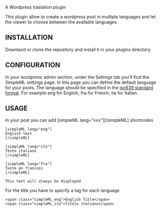 A Wordpress traslation plugin

This plugin allow to create a wordpress post in multiple languages
and let the viewer to choose between the available languages.

INSTALLATION
------------

Downlaod or clone the repository and install it in your plugins directory.

CONFIGURATION
-------------

In your wordpress admin section, under the Settings tab you'll find the
SimpleML settings page. In this page you can define the default language
for your posts. The language should be specified in the [iso639 standard
format](http://www.w3.org/WAI/ER/IG/ert/iso639.htm). For example eng for
English, fra for French, ita for Italian.

USAGE
-----

In your post you can add [simpleML lang="xxx"][/simpleML] shortcodes

    [simpleML lang="eng"]
    English text
    [/simpleML]

    [simpleML lang="ita"]
    Testo italiano
    [/simpleML]

    [simpleML lang="fra"]
    Texte en francais
    [/simpleML]

    This text will always be displayed

For the title you have to specify a <span> tag for each language

    <span class="simpleML_eng">English Title</span>
    <span class="simpleML_ita">Titolo italiano</span>
